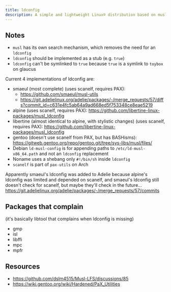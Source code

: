 ```yaml
---
title: ldconfig
description: A simple and lightweight Linux® distribution based on musl libc and toybox
---
```


## Notes
- `musl` has its own search mechanism, which removes the need for an `ldconfig`
- `ldconfig` should be implemented as a stub (e.g. `true`)
- `ldconfig` can't be symlinked to `true` because `true` is a symlink to `toybox` on glaucus

Current 4 implementations of ldconfig are:
- smaeul (most complete) (uses scanelf, requires PAX):
  - https://github.com/smaeul/musl-utils
  - https://git.adelielinux.org/adelie/packages/-/merge_requests/57/diffs?commit_id=c631e4fc5ab64a9ad668ed5f753348ce8eae5219
- alpine (uses scanelf, requires PAX): https://github.com/libertine-linux-packages/musl_ldconfig
- libertine (almost identical to alpine, with stylistic changes) (uses scanelf, requires PAX): https://github.com/libertine-linux-packages/musl_ldconfig
- gentoo (doesn't use scanelf from PAX, but has BASHisms): https://gitweb.gentoo.org/repo/gentoo.git/tree/sys-libs/musl/files/
- Debian `ld-musl-config` is for appending paths to `/etc/ld-musl-x86_64.path` and not an `ldconfig` replacement
- Noname uses a shebang only `#!/bin/sh` inside `ldconfig`
- `scanelf` is part of `pax-utils` on Arch

Apparently smaeul's ldconfig was added to Adelie because alpine's ldconfig was limited and depended on scanelf, and smaeul's ldconfig still doesn't check for scanelf, but maybe they'll check in the future...
https://git.adelielinux.org/adelie/packages/-/merge_requests/57/commits

## Packages that complain
(it's basically libtool that complains when ldconfig is missing)
- gmp
- isl
- libffi
- mpc
- mpfr

## Resources
- https://github.com/dslm4515/Musl-LFS/discussions/85
- https://wiki.gentoo.org/wiki/Hardened/PaX_Utilities
